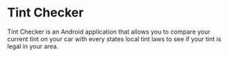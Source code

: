 # Tint Checker

Tint Checker is an Android application that allows you to compare your current tint on your car with every states local tint laws to see if your tint is legal in your area.